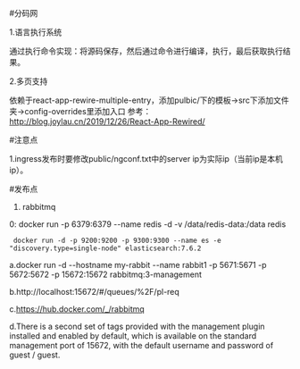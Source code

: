 #分码网

1.语言执行系统

  通过执行命令实现：将源码保存，然后通过命令进行编译，执行，最后获取执行结果。
  
2.多页支持
  
  依赖于react-app-rewire-multiple-entry，添加pulbic/下的模板->src下添加文件夹->config-overrides里添加入口
  参考：http://blog.joylau.cn/2019/12/26/React-App-Rewired/

#注意点

1.ingress发布时要修改public/ngconf.txt中的server ip为实际ip（当前ip是本机ip）。

#发布点

1. rabbitmq

  0: docker run -p 6379:6379 --name redis -d -v /data/redis-data:/data redis
     
     docker run -d -p 9200:9200 -p 9300:9300 --name es -e "discovery.type=single-node" elasticsearch:7.6.2

  a.docker run -d --hostname my-rabbit --name rabbit1 -p 5671:5671 -p 5672:5672 -p 15672:15672 rabbitmq:3-management
  
  b.http://localhost:15672/#/queues/%2F/pl-req
  
  c.https://hub.docker.com/_/rabbitmq
  
  d.There is a second set of tags provided with the management plugin installed and enabled by default,
   which is available on the standard management port of 15672, with the default username and password of guest / guest.